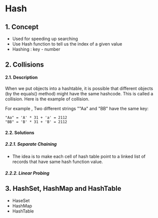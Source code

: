 # Hash
## 1. Concept
* Used for speeding up searching
* Use Hash function to tell us the index of a given value
* Hashing : key - number


## 2. Collisions
#### 2.1. Description
When we put objects into a hashtable, it is possible that different objects (by the equals() method) might have the same hashcode. This is called a collision. Here is the example of collision. 

For example , Two different strings ""Aa" and "BB" have the same key: 

```
"Aa" = 'A' * 31 + 'a' = 2112
"BB" = 'B' * 31 + 'B' = 2112
```

#### 2.2. Solutions
##### 2.2.1. Separate Chaining
* The idea is to make each cell of hash table point to a linked list of records that have same hash function value.


##### 2.2.2. Linear Probing


## 3. HashSet, HashMap and HashTable
* HaseSet
* HashMap
* HashTable